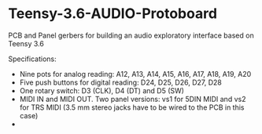 # Teensy-3.6-AUDIO-Protoboard
PCB and Panel gerbers for building an audio exploratory interface based on Teensy 3.6 

Specifications:
- Nine pots for analog reading: A12, A13, A14, A15, A16, A17, A18, A19, A20  
- Five push buttons for digital reading: D24, D25, D26, D27, D28
- One rotary switch: D3 (CLK), D4 (DT) and D5 (SW)
- MIDI IN and MIDI OUT. Two panel versions: vs1 for 5DIN MIDI and vs2 for TRS MIDI (3.5 mm stereo jacks have to be wired to the PCB in this case)
- 
